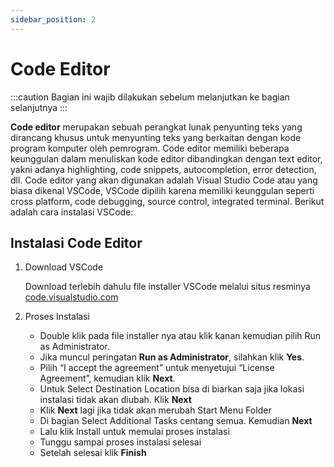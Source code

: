 ```yaml
---
sidebar_position: 2
---
```



# Code Editor

:::caution
Bagian ini wajib dilakukan sebelum melanjutkan ke bagian selanjutnya
:::

**Code editor** merupakan sebuah perangkat lunak penyunting teks yang dirancang khusus untuk menyunting teks yang berkaitan dengan kode program komputer oleh pemrogram. Code editor memiliki beberapa keunggulan dalam menuliskan kode editor dibandingkan dengan text editor, yakni adanya highlighting, code snippets, autocompletion, error detection, dll.
Code editor yang akan digunakan adalah Visual Studio Code atau yang biasa dikenal VSCode, VSCode dipilih karena memiliki keunggulan seperti cross platform, code debugging, source control, integrated terminal. Berikut adalah cara instalasi VSCode:

## Instalasi Code Editor

1. Download VSCode

   Download terlebih dahulu file installer VSCode melalui situs resminya [code.visualstudio.com](https://code.visualstudio.com/)

2. Proses Instalasi

   - Double klik pada file installer nya atau klik kanan kemudian pilih Run as Administrator.
   - Jika muncul peringatan **Run as Administrator**, silahkan klik **Yes**.
   - Pilih “I accept the agreement” untuk menyetujui “License Agreement”, kemudian klik **Next**.
   - Untuk Select Destination Location bisa di biarkan saja jika lokasi instalasi tidak akan diubah. Klik **Next**
   - Klik **Next** lagi jika tidak akan merubah Start Menu Folder
   - Di bagian Select Additional Tasks centang semua. Kemudian **Next**
   - Lalu klik Install untuk memulai proses instalasi
   - Tunggu sampai proses instalasi selesai
   - Setelah selesai klik **Finish**